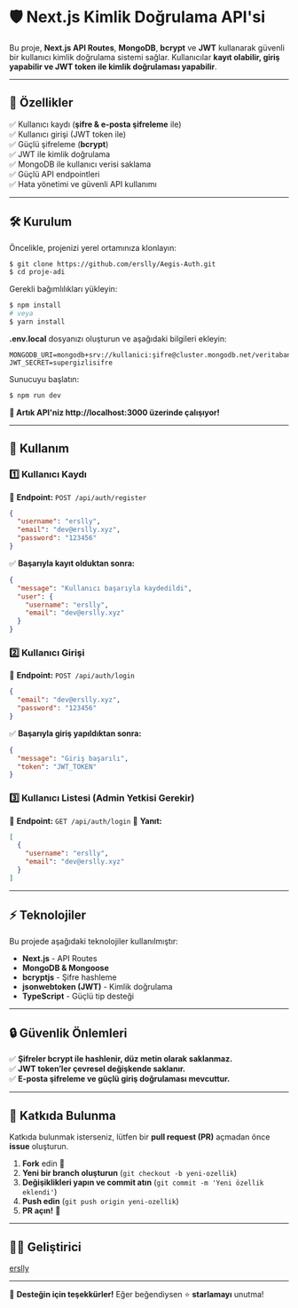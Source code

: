 # 🛡️ Next.js Kimlik Doğrulama API'si

Bu proje, **Next.js API Routes**, **MongoDB**, **bcrypt** ve **JWT** kullanarak güvenli bir kullanıcı kimlik doğrulama sistemi sağlar. Kullanıcılar **kayıt olabilir, giriş yapabilir ve JWT token ile kimlik doğrulaması yapabilir**.

---

## 🚀 Özellikler
✅ Kullanıcı kaydı (**şifre & e-posta şifreleme** ile)  
✅ Kullanıcı girişi (JWT token ile)  
✅ Güçlü şifreleme (**bcrypt**)  
✅ JWT ile kimlik doğrulama  
✅ MongoDB ile kullanıcı verisi saklama  
✅ Güçlü API endpointleri  
✅ Hata yönetimi ve güvenli API kullanımı  

---

## 🛠️ Kurulum

Öncelikle, projenizi yerel ortamınıza klonlayın:
```sh
$ git clone https://github.com/erslly/Aegis-Auth.git
$ cd proje-adi
```

Gerekli bağımlılıkları yükleyin:
```sh
$ npm install
# veya
$ yarn install
```

**.env.local** dosyanızı oluşturun ve aşağıdaki bilgileri ekleyin:
```env
MONGODB_URI=mongodb+srv://kullanici:şifre@cluster.mongodb.net/veritabani
JWT_SECRET=supergizlisifre
```

Sunucuyu başlatın:
```sh
$ npm run dev
```
**🔹 Artık API'niz http://localhost:3000 üzerinde çalışıyor!**

---

## 📌 Kullanım

### 1️⃣ Kullanıcı Kaydı
🔹 **Endpoint:** `POST /api/auth/register`

```json
{
  "username": "erslly",
  "email": "dev@erslly.xyz",
  "password": "123456"
}
```
✅ **Başarıyla kayıt olduktan sonra:**
```json
{
  "message": "Kullanıcı başarıyla kaydedildi",
  "user": {
    "username": "erslly",
    "email": "dev@erslly.xyz"
  }
}
```

### 2️⃣ Kullanıcı Girişi
🔹 **Endpoint:** `POST /api/auth/login`

```json
{
  "email": "dev@erslly.xyz",
  "password": "123456"
}
```
✅ **Başarıyla giriş yapıldıktan sonra:**
```json
{
  "message": "Giriş başarılı",
  "token": "JWT_TOKEN"
}
```

### 3️⃣ Kullanıcı Listesi (Admin Yetkisi Gerekir)
🔹 **Endpoint:** `GET /api/auth/login`
🔹 **Yanıt:**
```json
[
  {
    "username": "erslly",
    "email": "dev@erslly.xyz"
  }
]
```

---

## ⚡ Teknolojiler
Bu projede aşağıdaki teknolojiler kullanılmıştır:
- **Next.js** - API Routes
- **MongoDB & Mongoose**
- **bcryptjs** - Şifre hashleme
- **jsonwebtoken (JWT)** - Kimlik doğrulama
- **TypeScript** - Güçlü tip desteği

---

## 🔒 Güvenlik Önlemleri
✅ **Şifreler bcrypt ile hashlenir, düz metin olarak saklanmaz.**  
✅ **JWT token’ler çevresel değişkende saklanır.**  
✅ **E-posta şifreleme ve güçlü giriş doğrulaması mevcuttur.**  

---

## 🤝 Katkıda Bulunma
Katkıda bulunmak isterseniz, lütfen bir **pull request (PR)** açmadan önce **issue** oluşturun.  

1. **Fork** edin 📌
2. **Yeni bir branch oluşturun** (`git checkout -b yeni-ozellik`)
3. **Değişiklikleri yapın ve commit atın** (`git commit -m 'Yeni özellik eklendi'`)
4. **Push edin** (`git push origin yeni-ozellik`)
5. **PR açın!** 🎉

---

## 👨‍💻 Geliştirici
[erslly](https://erslly.xyz)    

---

💙 **Desteğin için teşekkürler!** Eğer beğendiysen ⭐ **starlamayı** unutma!

